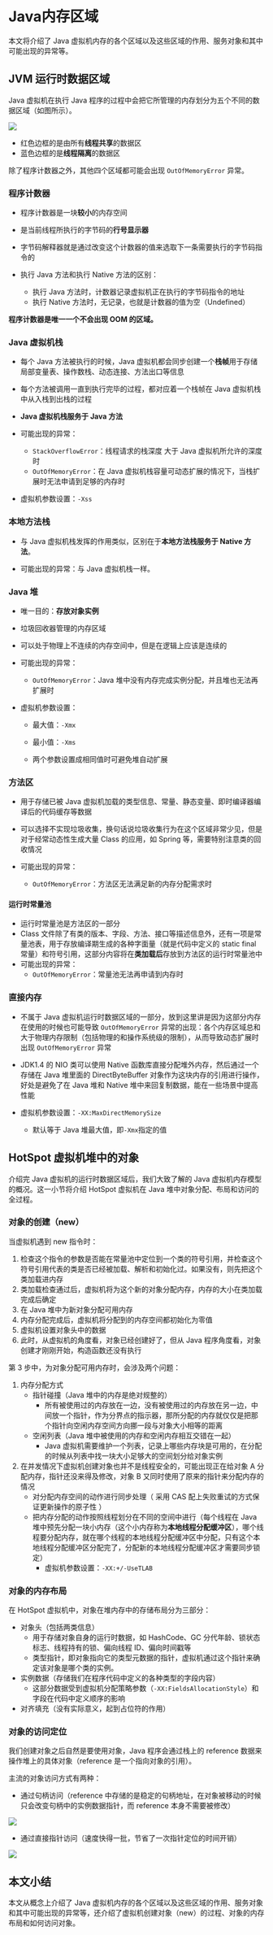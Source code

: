 # Java内存区域

本文将介绍了 Java 虚拟机内存的各个区域以及这些区域的作用、服务对象和其中可能出现的异常等。

## JVM 运行时数据区域

Java 虚拟机在执行 Java 程序的过程中会把它所管理的内存划分为五个不同的数据区域（如图所示）。


![](D:\学习笔记\JVM\Java内存区域.assets\JVM运行时数据区域.png)

- 红色边框的是由所有**线程共享**的数据区
- 蓝色边框的是**线程隔离**的数据区

除了程序计数器之外，其他四个区域都可能会出现 `OutOfMemoryError` 异常。

### 程序计数器

- 程序计数器是一块**较小**的内存空间
- 是当前线程所执行的字节码的**行号显示器**
- 字节码解释器就是通过改变这个计数器的值来选取下一条需要执行的字节码指令的

- 执行 Java 方法和执行 Native 方法的区别：
  - 执行 Java 方法时，计数器记录虚拟机正在执行的字节码指令的地址
  - 执行 Native 方法时，无记录，也就是计数器的值为空（Undefined）

**程序计数器是唯一一个不会出现 OOM 的区域。**

### Java 虚拟机栈

- 每个 Java 方法被执行的时候，Java 虚拟机都会同步创建一个**栈帧**用于存储局部变量表、操作数栈、动态连接、方法出口等信息
- 每个方法被调用一直到执行完毕的过程，都对应着一个栈帧在 Java 虚拟机栈中从入栈到出栈的过程
- **Java 虚拟机栈服务于 Java 方法**

- 可能出现的异常：
  - `StackOverflowError`：线程请求的栈深度 大于 Java 虚拟机所允许的深度时
  - `OutOfMemoryError`：在 Java 虚拟机栈容量可动态扩展的情况下，当栈扩展时无法申请到足够的内存时

- 虚拟机参数设置：`-Xss`

### 本地方法栈

- 与 Java 虚拟机栈发挥的作用类似，区别在于**本地方法栈服务于 Native 方法**。

- 可能出现的异常：与 Java 虚拟机栈一样。

### Java 堆

- 唯一目的：**存放对象实例**

- 垃圾回收器管理的内存区域

- 可以处于物理上不连续的内存空间中，但是在逻辑上应该是连续的

- 可能出现的异常：

  - `OutOfMemoryError`：Java 堆中没有内存完成实例分配，并且堆也无法再扩展时
  
- 虚拟机参数设置：

  - 最大值：`-Xmx`

  - 最小值：`-Xms`
  
  - 两个参数设置成相同值时可避免堆自动扩展
  
### 方法区

- 用于存储已被 Java 虚拟机加载的类型信息、常量、静态变量、即时编译器编译后的代码缓存等数据

- 可以选择不实现垃圾收集，换句话说垃圾收集行为在这个区域非常少见，但是对于经常动态性生成大量 Class 的应用，如 Spring 等，需要特别注意类的回收情况

- 可能出现的异常：

  - `OutOfMemoryError`：方法区无法满足新的内存分配需求时


#### 运行时常量池

- 运行时常量池是方法区的一部分
- Class 文件除了有类的版本、字段、方法、接口等描述信息外，还有一项是常量池表，用于存放编译期生成的各种字面量（就是代码中定义的 static final 常量）和符号引用，这部分内容将在**类加载后**存放到方法区的运行时常量池中
- 可能出现的异常：
  - `OutOfMemoryError`：常量池无法再申请到内存时

### 直接内存

- 不属于 Java 虚拟机运行时数据区域的一部分，放到这里讲是因为这部分内存在使用的时候也可能导致 `OutOfMemoryError` 异常的出现：各个内存区域总和大于物理内存限制（包括物理的和操作系统级的限制），从而导致动态扩展时出现 `OutOfMemoryError` 异常

- JDK1.4 的 NIO 类可以使用 Native 函数库直接分配堆外内存，然后通过一个存储在 Java 堆里面的 DirectByteBuffer 对象作为这块内存的引用进行操作，好处是避免了在 Java 堆和 Native 堆中来回复制数据，能在一些场景中提高性能
- 虚拟机参数设置：`-XX:MaxDirectMemorySize`
  - 默认等于 Java 堆最大值，即`-Xmx`指定的值

## HotSpot 虚拟机堆中的对象

介绍完 Java 虚拟机的运行时数据区域后，我们大致了解的 Java 虚拟机内存模型的概况。这一小节将介绍 HotSpot 虚拟机在 Java 堆中对象分配、布局和访问的全过程。

### 对象的创建（new）

当虚拟机遇到 new 指令时：

1. 检查这个指令的参数是否能在常量池中定位到一个类的符号引用，并检查这个符号引用代表的类是否已经被加载、解析和初始化过。如果没有，则先把这个类加载进内存
2. 类加载检查通过后，虚拟机将为这个新的对象分配内存，内存的大小在类加载完成后确定
3. 在 Java 堆中为新对象分配可用内存
4. 内存分配完成后，虚拟机将分配到的内存空间都初始化为零值
5. 虚拟机设置对象头中的数据
6. 此时，从虚拟机的角度看，对象已经创建好了，但从 Java 程序角度看，对象创建才刚刚开始，构造函数还没有执行

第 3 步中，为对象分配可用内存时，会涉及两个问题：

   1. 内存分配方式
      - 指针碰撞（Java 堆中的内存是绝对规整的）
        - 所有被使用过的内存放在一边，没有被使用过的内存放在另一边，中间放一个指针，作为分界点的指示器，那所分配的内存就仅仅是把那个指针向空闲内存空间方向挪一段与对象大小相等的距离
      - 空闲列表（Java 堆中被使用的内存和空闲内存相互交错在一起）
        - Java 虚拟机需要维护一个列表，记录上哪些内存块是可用的，在分配的时候从列表中找一块大小足够大的空间划分给对象实例
   2. 在并发情况下虚拟机创建对象也并不是线程安全的，可能出现正在给对象 A 分配内存，指针还没来得及修改，对象 B 又同时使用了原来的指针来分配内存的情况
      - 对分配内存空间的动作进行同步处理（ 采用 CAS 配上失败重试的方式保证更新操作的原子性 ）
      - 把内存分配的动作按照线程划分在不同的空间中进行（每个线程在 Java 堆中预先分配一块小内存（这个小内存称为**本地线程分配缓冲区**），哪个线程要分配内存，就在哪个线程的本地线程分配缓冲区中分配，只有这个本地线程分配缓冲区分配完了，分配新的本地线程分配缓冲区才需要同步锁定）
        - 虚拟机参数设置：`-XX:+/-UseTLAB`

### 对象的内存布局

在 HotSpot 虚拟机中，对象在堆内存中的存储布局分为三部分：

- 对象头（包括两类信息）
  - 用于存储对象自身的运行时数据，如 HashCode、GC 分代年龄、锁状态标志、线程持有的锁、偏向线程 ID、偏向时间戳等
  - 类型指针，即对象指向它的类型元数据的指针，虚拟机通过这个指针来确定该对象是哪个类的实例。
- 实例数据（存储我们在程序代码中定义的各种类型的字段内容）
  - 这部分数据受到虚拟机分配策略参数（`-XX:FieldsAllocationStyle`）和字段在代码中定义顺序的影响
- 对齐填充（没有实际意义，起到占位符的作用）

### 对象的访问定位

我们创建对象之后自然是要使用对象，Java 程序会通过栈上的 reference 数据来操作堆上的具体对象（reference 是一个指向对象的引用）。

主流的对象访问方式有两种：

- 通过句柄访问（reference 中存储的是稳定的句柄地址，在对象被移动的时候只会改变句柄中的实例数据指针，而 reference 本身不需要被修改）

![](D:\学习笔记\JVM\Java内存区域.assets\通过句柄访问对象.png)

- 通过直接指针访问（速度快得一批，节省了一次指针定位的时间开销）

![](D:\学习笔记\JVM\Java内存区域.assets\通过直接指针访问对象.png)

## 本文小结

本文从概念上介绍了 Java 虚拟机内存的各个区域以及这些区域的作用、服务对象和其中可能出现的异常等，还介绍了虚拟机创建对象（new）的过程、对象的内存布局和如何访问对象。
